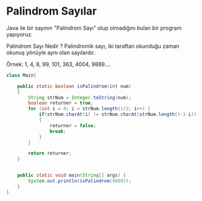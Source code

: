 # Palindrom Sayılar
Java ile bir sayının "Palindrom Sayı" olup olmadığını bulan bir program yapıyoruz.

Palindrom Sayı Nedir ?
Palindromik sayı, iki taraftan okunduğu zaman okunuş yönüyle aynı olan sayılardır.

Örnek: 1, 4, 8, 99, 101, 363, 4004, 9889....
```java
class Main{

    public static boolean isPalindrom(int num)
    {
        String strNum = Integer.toString(num);
        boolean returner = true;
        for (int i = 0; i < strNum.length()/2; i++) {
            if(strNum.charAt(i) != strNum.charAt(strNum.length()-1-i))
            {
                returner = false;
                break;
            }
        }

        return returner;
    }


    public static void main(String[] args) {
        System.out.println(isPalindrom(9889));
    }
}
```
